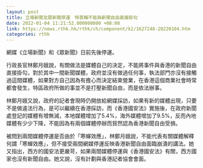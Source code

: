 ```yaml
---
layout: post
title: 立場新聞及眾新聞停運　特首稱不能與新聞自由直接掛勾
date: 2022-01-04 11:21:52.000000000 +08:00
link: https://news.rthk.hk/rthk/ch/component/k2/1627248-20220104.htm
categories: rthk
---
```


網媒《立場新聞》和《眾新聞》日前先後停運。

行政長官林鄭月娥說，有關做法是媒體自己的決定，不能將事件與香港的新聞自由直接掛勾，對於其中一間新聞媒體，政府並沒有做過任何事，執法部門亦沒有接觸過這間媒體，如果對方自己因為有擔心而決定結束營業，在香港這個商業社會時常都會發生，特區政府所做的事並不是打壓新聞自由，而是依法辦事。

林鄭月娥又說，政府的記者會現時仍開放給網媒採訪，如果有新的媒體出現，只要不是做違法行為，是可以繼續在香港採訪，而《香港國安法》實施後，在政府新聞處登記的媒體有增無減，本地媒體增加了5.4%，海外媒體增加了9.5%，反而內地媒體有少少下降，不能因為有兩個媒體停辦而貿然認為香港新聞自由受損。

被問到兩間媒體停運是否由於「寒蟬效應」，林鄭月娥說，不能代表有關媒體解釋何謂「寒蟬效應」，但不接受兩間網媒停運反映香港新聞自由面臨崩潰的講法。她又指出，西方的國安法更嚴苛，如果兩間媒體停運與《香港國安法》有關，西方國家也沒有新聞自由。她又說，沒有計劃與香港記者協會會面。
